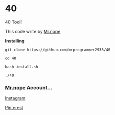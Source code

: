 # 40
40 Tool!

This code write by [Mr.nope](https://github.com/mrprogrammer2938)

**Installing**
```
git clone https://github.com/mrprogrammer2938/40

cd 40

bash install.sh

./40
```

### [Mr.nope](https://github.com/mrprogrammer2938) Account...

[Instagram](https://instagram.com/programmer2938)

[Pinterest](https://www.pinterest.com/mrprogrammer2938)
